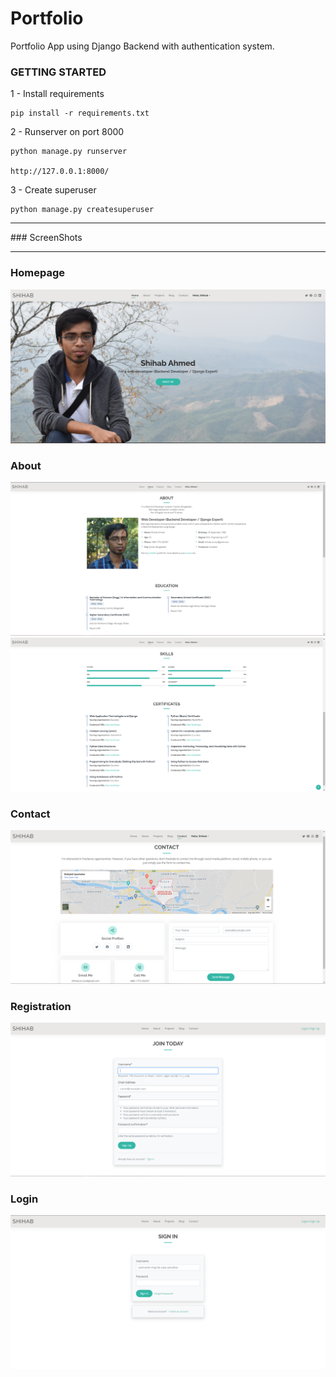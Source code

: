 # Portfolio

Portfolio App using Django Backend with authentication system.

### GETTING STARTED

1 - Install requirements 
```
pip install -r requirements.txt
```

2 - Runserver on port 8000
```
python manage.py runserver

http://127.0.0.1:8000/
```

3 - Create superuser 
```
python manage.py createsuperuser
```

<hr>
### ScreenShots
<hr>

### Homepage
![HomePage](https://github.com/ShihabAhmed09/Portfolio/blob/main/static/screenshots/HomePage.png?raw=true)

### About
![AboutPage](https://github.com/ShihabAhmed09/Portfolio/blob/main/static/screenshots/About.PNG?raw=true)
![AboutPage](https://github.com/ShihabAhmed09/Portfolio/blob/main/static/screenshots/About2.PNG?raw=true)

### Contact
![ContactPage](https://github.com/ShihabAhmed09/Portfolio/blob/main/static/screenshots/Contact.PNG?raw=true)

### Registration
![Registration](https://github.com/ShihabAhmed09/Portfolio/blob/main/static/screenshots/Registration.PNG?raw=true)

### Login
![Login](https://github.com/ShihabAhmed09/Portfolio/blob/main/static/screenshots/Login.PNG?raw=true)


